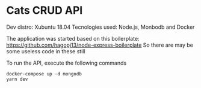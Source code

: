 # Cats CRUD API

Dev distro: Xubuntu 18.04
Tecnologies used: Node.js, Monbodb and Docker

The application was started based on this boilerplate: https://github.com/hagopj13/node-express-boilerplate
So there are may be some useless code in these still

To run the API, execute the following commands
```
docker-compose up -d mongodb
yarn dev
```
